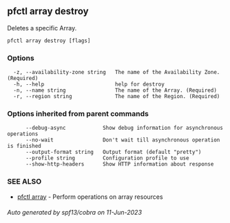 ## pfctl array destroy

Deletes a specific Array.

```
pfctl array destroy [flags]
```

### Options

```
  -z, --availability-zone string   The name of the Availability Zone. (Required)
  -h, --help                       help for destroy
  -n, --name string                The name of the Array. (Required)
  -r, --region string              The name of the Region. (Required)
```

### Options inherited from parent commands

```
      --debug-async            Show debug information for asynchronous operations
      --no-wait                Don't wait till asynchronous operation is finished
      --output-format string   Output format (default "pretty")
      --profile string         Configuration profile to use
      --show-http-headers      Show HTTP information about response
```

### SEE ALSO

* [pfctl array](pfctl_array.md)	 - Perform operations on array resources

###### Auto generated by spf13/cobra on 11-Jun-2023
